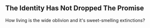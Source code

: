 The Identity Has Not Dropped The Promise
----------------------------------------
How living is the wide oblivion and it's sweet-smelling extinctions?  
